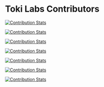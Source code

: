 # Toki Labs Contributors

[![Contribution Stats](https://github-contribution-stats.vercel.app/api/?username=svallory)](https://github.com/svallory)

[![Contribution Stats](https://github-contribution-stats.vercel.app/api/?username=yfernandes)](https://github.com/yfernandes)

[![Contribution Stats](https://github-contribution-stats.vercel.app/api/?username=albnunes)](https://github.com/albnunes)

[![Contribution Stats](https://github-contribution-stats.vercel.app/api/?username=GabrielaRsanches)](https://github.com/GabrielaRsanches)

[![Contribution Stats](https://github-contribution-stats.vercel.app/api/?username=rairezende)](https://github.com/rairezende)

[![Contribution Stats](https://github-contribution-stats.vercel.app/api/?username=raquellenn)](https://github.com/raquellenn)

[![Contribution Stats](https://github-contribution-stats.vercel.app/api/?username=angeliralves)](https://github.com/angeliralves)
